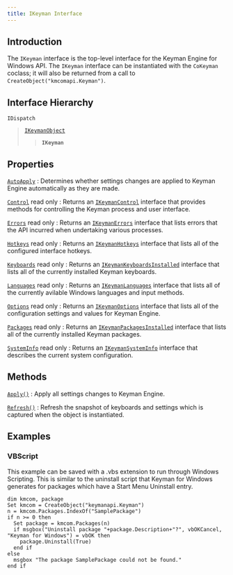 ```yaml
---
title: IKeyman Interface
---
```


## Introduction

The `IKeyman` interface is the top-level interface for the Keyman Engine
for Windows API. The `IKeyman` interface can be instantiated with the
`CoKeyman` coclass; it will also be returned from a call to
`CreateObject("kmcomapi.Keyman")`.

## Interface Hierarchy

`IDispatch`  

> [`IKeymanObject`](../IKeymanObject)  
>
> > **`IKeyman`**  

## Properties

[`AutoApply`](AutoApply)
:   Determines whether settings changes are applied to Keyman Engine
    automatically as they are made.

[`Control`](Control) <span class="readonly">read only</span>
:   Returns an [`IKeymanControl`](../IKeymanControl) interface that
    provides methods for controlling the Keyman process and user
    interface.

[`Errors`](Errors) <span class="readonly">read only</span>
:   Returns an [`IKeymanErrors`](../IKeymanErrors) interface that lists
    errors that the API incurred when undertaking various processes.

[`Hotkeys`](Hotkeys) <span class="readonly">read only</span>
:   Returns an [`IKeymanHotkeys`](../IKeymanHotkeys) interface that
    lists all of the configured interface hotkeys.

[`Keyboards`](Keyboards) <span class="readonly">read only</span>
:   Returns an
    [`IKeymanKeyboardsInstalled`](../IKeymanKeyboardsInstalled)
    interface that lists all of the currently installed Keyman
    keyboards.

[`Languages`](Languages) <span class="readonly">read only</span>
:   Returns an [`IKeymanLanguages`](../IKeymanLanguages) interface that
    lists all of the currently avilable Windows languages and input
    methods.

[`Options`](Options) <span class="readonly">read only</span>
:   Returns an [`IKeymanOptions`](../IKeymanOptions) interface that
    lists all of the configuration settings and values for Keyman
    Engine.

[`Packages`](Packages) <span class="readonly">read only</span>
:   Returns an [`IKeymanPackagesInstalled`](../IKeymanPackagesInstalled)
    interface that lists all of the currently installed Keyman packages.

[`SystemInfo`](SystemInfo) <span class="readonly">read only</span>
:   Returns an [`IKeymanSystemInfo`](../IKeymanSystemInfo) interface
    that describes the current system configuration.

## Methods

[`Apply()`](Apply)
:   Apply all settings changes to Keyman Engine.

[`Refresh()`](Refresh)
:   Refresh the snapshot of keyboards and settings which is captured
    when the object is instantiated.

## Examples

### VBScript

This example can be saved with a .vbs extension to run through Windows
Scripting. This is similar to the uninstall script that Keyman for Windows
generates for packages which have a Start Menu Uninstall entry.

``` basic
dim kmcom, package
Set kmcom = CreateObject("keymanapi.Keyman")
n = kmcom.Packages.IndexOf("SamplePackage")
if n >= 0 then
  Set package = kmcom.Packages(n)
  if msgbox("Uninstall package "+package.Description+"?", vbOKCancel, "Keyman for Windows") = vbOK then
    package.Uninstall(True)
  end if
else
  msgbox "The package SamplePackage could not be found."
end if
```
